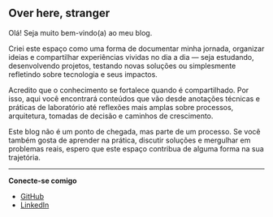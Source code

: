 ## Over here, stranger

Olá! Seja muito bem-vindo(a) ao meu blog.

Criei este espaço como uma forma de documentar minha jornada, organizar ideias e compartilhar experiências vividas no dia a dia — seja estudando, desenvolvendo projetos, testando novas soluções ou simplesmente refletindo sobre tecnologia e seus impactos.

Acredito que o conhecimento se fortalece quando é compartilhado. Por isso, aqui você encontrará conteúdos que vão desde anotações técnicas e práticas de laboratório até reflexões mais amplas sobre processos, arquitetura, tomadas de decisão e caminhos de crescimento.

Este blog não é um ponto de chegada, mas parte de um processo. Se você também gosta de aprender na prática, discutir soluções e mergulhar em problemas reais, espero que este espaço contribua de alguma forma na sua trajetória.

---
**Conecte-se comigo**
- [GitHub](https://github.com/LucasRiboli)
- [LinkedIn](https://www.linkedin.com/in/lucas-riboli)

